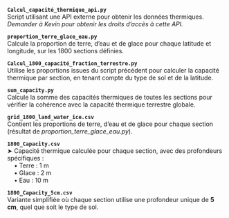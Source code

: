 **`Calcul_capacité_thermique_api.py`**  
   Script utilisant une API externe pour obtenir les données thermiques.  
   *Demander à Kevin pour obtenir les droits d’accès à cette API.*

**`proportion_terre_glace_eau.py`**  
Calcule la proportion de terre, d’eau et de glace pour chaque latitude et longitude, sur les 1800 sections définies.

**`Calcul_1800_capacité_fraction_terrestre.py`**  
Utilise les proportions issues du script précédent pour calculer la capacité thermique par section, en tenant compte du type de sol et de la latitude.

**`sum_capacity.py`**  
Calcule la somme des capacités thermiques de toutes les sections pour vérifier la cohérence avec la capacité thermique terrestre globale.

**`grid_1800_land_water_ice.csv`**  
Contient les proportions de terre, d’eau et de glace pour chaque section (résultat de *proportion_terre_glace_eau.py*).

**`1800_Capacity.csv`**  
  ➤ Capacité thermique calculée pour chaque section, avec des profondeurs spécifiques :  
  &nbsp;&nbsp;&nbsp;&nbsp;• Terre : 1 m  
  &nbsp;&nbsp;&nbsp;&nbsp;• Glace : 2 m  
  &nbsp;&nbsp;&nbsp;&nbsp;• Eau : 10 m

**`1800_Capacity_5cm.csv`**  
Variante simplifiée où chaque section utilise une profondeur unique de **5 cm**, quel que soit le type de sol.


